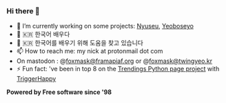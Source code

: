 ### Hi there 👋

<!--
**foxmask/foxmask** is a ✨ _special_ ✨ repository because its `README.md` (this file) appears on your GitHub profile.
Here are some ideas to get you started:
-->

- 🔭 I’m currently working on some projects: [Nyuseu](https://gitlab.com/annyong/nyuseu), [Yeoboseyo](https://gitlab.com/annyong/yeoboseyo)
- 🌱 :kr: 한국어 배우다
- 🤔 :kr: 한국어를 배우기 위해 도움을 찾고 있습니다
- 📫 How to reach me: my nick at protonmail dot com 
- On mastodon : @foxmask@framapiaf.org or @foxmask@twingyeo.kr
- ⚡ Fun fact: 've been in top 8 on the [Trendings Python page project](https://foxmask.github.io/post/2016/11/26/trigger-happy-two-weeks-after-strong-storm/) with [TriggerHappy](https://github.com/push-things/django-th)

**Powered by Free software since '98**
